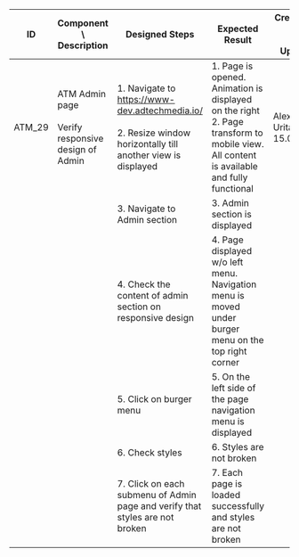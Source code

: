 | ID | Component \ <br> Description  | Designed Steps       |Expected Result     |	Created By \ <br> Last Updated |
| -- | -- | -- | -- | -- |
| ATM_29 | ATM Admin page <br> <br>  Verify responsive design of Admin | 1. Navigate to https://www-dev.adtechmedia.io/ <br> <br> 2. Resize window horizontally till another view is displayed | 1. Page is opened. Animation is displayed on the right <br> 2. Page transform to mobile view. All content is available and fully functional     | Alexandr Urita \ <br> 15.06.2017 |
|       |       | 3. Navigate to Admin section |     3. Admin section is displayed |    |  
|       |       | 4. Check the content of admin section on responsive design |     4. Page displayed w/o left menu. Navigation menu is moved under burger menu on the top right corner |    |
|       |       | 5. Click on burger menu |     5. On the left side of the page navigation menu is displayed |    |
|       |       | 6. Check styles |     6. Styles are not broken |    |
|       |       | 7. Click on each submenu of Admin page and verify that styles are not broken |     7. Each page is loaded successfully and styles are not broken |    |
